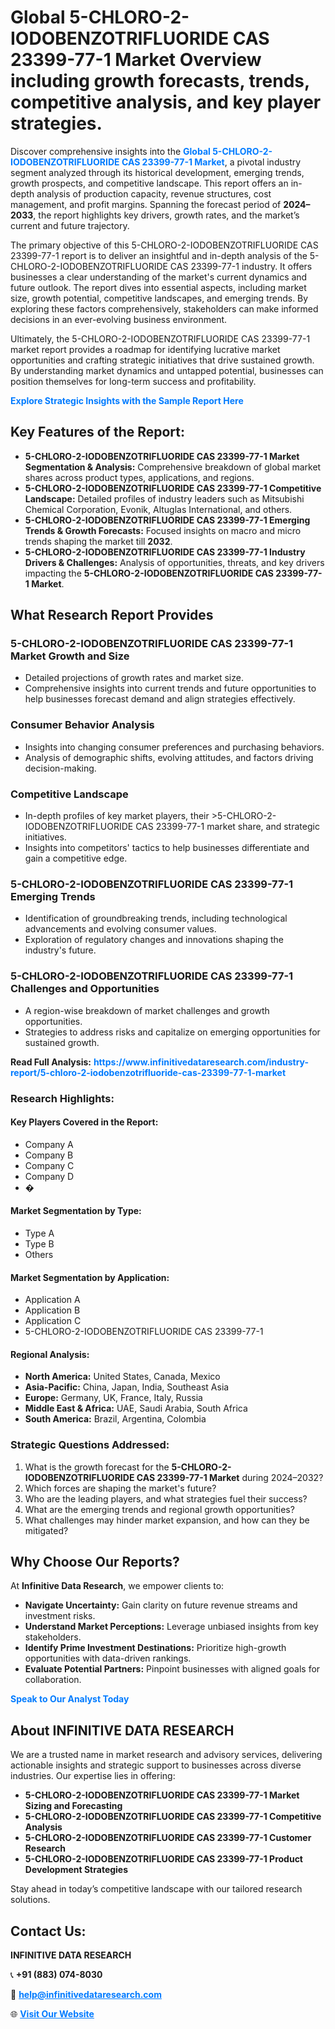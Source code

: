 <h1>Global 5-CHLORO-2-IODOBENZOTRIFLUORIDE CAS 23399-77-1 Market Overview including growth forecasts, trends, competitive analysis, and key player strategies.</h1>
<p>
Discover comprehensive insights into the 
<a href="https://www.infinitivedataresearch.com/industry-report/5-chloro-2-iodobenzotrifluoride-cas-23399-77-1-market" rel="dofollow" style="color: #007BFF; text-decoration: none;"><strong>Global 5-CHLORO-2-IODOBENZOTRIFLUORIDE CAS 23399-77-1 Market</strong></a>, a pivotal industry segment analyzed through its historical development, emerging trends, growth prospects, and competitive landscape. This report offers an in-depth analysis of production capacity, revenue structures, cost management, and profit margins. Spanning the forecast period of <strong>2024–2033</strong>, the report highlights key drivers, growth rates, and the market’s current and future trajectory.
</p>
<p>
The primary objective of this 5-CHLORO-2-IODOBENZOTRIFLUORIDE CAS 23399-77-1 report is to deliver an insightful and in-depth analysis of the 5-CHLORO-2-IODOBENZOTRIFLUORIDE CAS 23399-77-1 industry. It offers businesses a clear understanding of the market's current dynamics and future outlook. The report dives into essential aspects, including market size, growth potential, competitive landscapes, and emerging trends. By exploring these factors comprehensively, stakeholders can make informed decisions in an ever-evolving business environment.
</p>
<p>
Ultimately, the 5-CHLORO-2-IODOBENZOTRIFLUORIDE CAS 23399-77-1 market report provides a roadmap for identifying lucrative market opportunities and crafting strategic initiatives that drive sustained growth. By understanding market dynamics and untapped potential, businesses can position themselves for long-term success and profitability.
</p>
<p>
<a href="https://www.infinitivedataresearch.com/request-sample/reportId=102607" style="color: #007BFF; text-decoration: none;"><strong>Explore Strategic Insights with the Sample Report Here</strong></a>
</p>

<h2>Key Features of the Report:</h2>
<ul>
<li><strong>5-CHLORO-2-IODOBENZOTRIFLUORIDE CAS 23399-77-1 Market Segmentation & Analysis:</strong> Comprehensive breakdown of global market shares across product types, applications, and regions.</li>
<li><strong>5-CHLORO-2-IODOBENZOTRIFLUORIDE CAS 23399-77-1 Competitive Landscape:</strong> Detailed profiles of industry leaders such as Mitsubishi Chemical Corporation, Evonik, Altuglas International, and others.</li>
<li><strong>5-CHLORO-2-IODOBENZOTRIFLUORIDE CAS 23399-77-1 Emerging Trends & Growth Forecasts:</strong> Focused insights on macro and micro trends shaping the market till <strong>2032</strong>.</li>
<li><strong>5-CHLORO-2-IODOBENZOTRIFLUORIDE CAS 23399-77-1 Industry Drivers & Challenges:</strong> Analysis of opportunities, threats, and key drivers impacting the <strong>5-CHLORO-2-IODOBENZOTRIFLUORIDE CAS 23399-77-1 Market</strong>.</li>
</ul>

<h2>What Research Report Provides</h2>
<h3>5-CHLORO-2-IODOBENZOTRIFLUORIDE CAS 23399-77-1 Market Growth and Size</h3>
<ul>
<li>Detailed projections of growth rates and market size.</li>
<li>Comprehensive insights into current trends and future opportunities to help businesses forecast demand and align strategies effectively.</li>
</ul>

<h3>Consumer Behavior Analysis</h3>
<ul>
<li>Insights into changing consumer preferences and purchasing behaviors.</li>
<li>Analysis of demographic shifts, evolving attitudes, and factors driving decision-making.</li>
</ul>

<h3>Competitive Landscape</h3>
<ul>
<li>In-depth profiles of key market players, their >5-CHLORO-2-IODOBENZOTRIFLUORIDE CAS 23399-77-1 market share, and strategic initiatives.</li>
<li>Insights into competitors' tactics to help businesses differentiate and gain a competitive edge.</li>
</ul>

<h3>5-CHLORO-2-IODOBENZOTRIFLUORIDE CAS 23399-77-1 Emerging Trends</h3>
<ul>
<li>Identification of groundbreaking trends, including technological advancements and evolving consumer values.</li>
<li>Exploration of regulatory changes and innovations shaping the industry's future.</li>
</ul>

<h3>5-CHLORO-2-IODOBENZOTRIFLUORIDE CAS 23399-77-1 Challenges and Opportunities</h3>
<ul>
<li>A region-wise breakdown of market challenges and growth opportunities.</li>
<li>Strategies to address risks and capitalize on emerging opportunities for sustained growth.</li>
</ul>
<p><strong>Read Full Analysis:</strong> <a href="https://www.infinitivedataresearch.com/industry-report/5-chloro-2-iodobenzotrifluoride-cas-23399-77-1-market" rel="dofollow" style="color: #007BFF; text-decoration: none;"><strong>https://www.infinitivedataresearch.com/industry-report/5-chloro-2-iodobenzotrifluoride-cas-23399-77-1-market</strong></a></p>
<h3>Research Highlights:</h3>
<h4>Key Players Covered in the Report:</h4>
<ul><li>Company A</li><li>Company B</li><li>Company C</li><li>Company D</li><li>�</li></ul>
<h4>Market Segmentation by Type:</h4>
<ul><li>Type A</li><li>Type B</li><li>Others</li></ul>
<h4>Market Segmentation by Application:</h4>
<ul><li>Application A</li><li>Application B</li><li>Application C</li><li>5-CHLORO-2-IODOBENZOTRIFLUORIDE CAS 23399-77-1</li></ul>

<h4>Regional Analysis:</h4>
<ul>
<li><strong>North America:</strong> United States, Canada, Mexico</li>
<li><strong>Asia-Pacific:</strong> China, Japan, India, Southeast Asia</li>
<li><strong>Europe:</strong> Germany, UK, France, Italy, Russia</li>
<li><strong>Middle East & Africa:</strong> UAE, Saudi Arabia, South Africa</li>
<li><strong>South America:</strong> Brazil, Argentina, Colombia</li>
</ul>

<h3>Strategic Questions Addressed:</h3>
<ol>
<li>What is the growth forecast for the <strong>5-CHLORO-2-IODOBENZOTRIFLUORIDE CAS 23399-77-1 Market</strong> during 2024–2032?</li>
<li>Which forces are shaping the market's future?</li>
<li>Who are the leading players, and what strategies fuel their success?</li>
<li>What are the emerging trends and regional growth opportunities?</li>
<li>What challenges may hinder market expansion, and how can they be mitigated?</li>
</ol>

<h2>Why Choose Our Reports?</h2>
<p>At <strong>Infinitive Data Research</strong>, we empower clients to:</p>
<ul>
<li><strong>Navigate Uncertainty:</strong> Gain clarity on future revenue streams and investment risks.</li>
<li><strong>Understand Market Perceptions:</strong> Leverage unbiased insights from key stakeholders.</li>
<li><strong>Identify Prime Investment Destinations:</strong> Prioritize high-growth opportunities with data-driven rankings.</li>
<li><strong>Evaluate Potential Partners:</strong> Pinpoint businesses with aligned goals for collaboration.</li>
</ul>
<p><a href="https://www.infinitivedataresearch.com/industry-report/5-chloro-2-iodobenzotrifluoride-cas-23399-77-1-market" rel="dofollow" style="color: #007BFF; text-decoration: none;"><strong>Speak to Our Analyst Today</strong></a></p>

<h2>About INFINITIVE DATA RESEARCH</h2>
<p>We are a trusted name in market research and advisory services, delivering actionable insights and strategic support to businesses across diverse industries. Our expertise lies in offering:</p>
<ul>
<li><strong>5-CHLORO-2-IODOBENZOTRIFLUORIDE CAS 23399-77-1 Market Sizing and Forecasting</strong></li>
<li><strong>5-CHLORO-2-IODOBENZOTRIFLUORIDE CAS 23399-77-1 Competitive Analysis</strong></li>
<li><strong>5-CHLORO-2-IODOBENZOTRIFLUORIDE CAS 23399-77-1 Customer Research</strong></li>
<li><strong>5-CHLORO-2-IODOBENZOTRIFLUORIDE CAS 23399-77-1 Product Development Strategies</strong></li>
</ul>
<p>Stay ahead in today’s competitive landscape with our tailored research solutions.</p>

<h2>Contact Us:</h2>
<p><strong>INFINITIVE DATA RESEARCH</strong></p>
<p>📞 <strong>+91 (883) 074-8030</strong></p>
<p>📧 <strong><a href="mailto:help@infinitivedataresearch.com" style="color: #007BFF;">help@infinitivedataresearch.com</a></strong></p>
<p>🌐 <strong><a href="https://www.infinitivedataresearch.com" rel="dofollow" style="color: #007BFF;">Visit Our Website</a></strong></p>